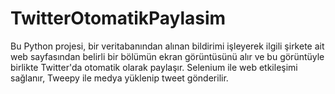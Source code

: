 # TwitterOtomatikPaylasim
Bu Python projesi, bir veritabanından alınan bildirimi işleyerek ilgili şirkete ait web sayfasından belirli bir bölümün ekran görüntüsünü alır ve bu görüntüyle birlikte Twitter'da otomatik olarak paylaşır. Selenium ile web etkileşimi sağlanır, Tweepy ile medya yüklenip tweet gönderilir.

